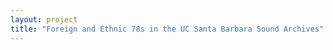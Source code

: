 ```yaml
--- 
layout: project 
title: "Foreign and Ethnic 78s in the UC Santa Barbara Sound Archives" 
---
```



